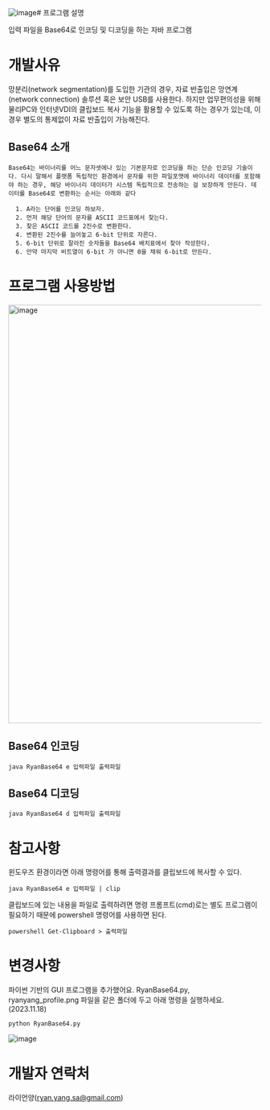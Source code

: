 ![image](https://github.com/ryanyangsa/RyanBase64/assets/36325375/9830d458-bc1e-4848-a2df-f27671efb009)# 프로그램 설명

입력 파일을 Base64로 인코딩 및 디코딩을 하는 자바 프로그램

# 개발사유

망분리(network segmentation)를 도입한 기관의 경우, 자료 반출입은 망연계(network connection) 솔루션 혹은 보안 USB를 사용한다. 하지만 업무편의성을 위해 물리PC와 인터넷VDI의 클립보드 복사 기능을 활용할 수 있도록 하는 경우가 있는데, 이 경우 별도의 통제없이 자료 반출입이 가능해진다.

## Base64 소개

    Base64는 바이너리를 어느 문자셋에나 있는 기본문자로 인코딩을 하는 단순 인코딩 기술이다. 다시 말해서 플랫폼 독립적인 환경에서 문자를 위한 파일포맷에 바이너리 데이터를 포함해야 하는 경우, 해당 바이너리 데이터가 시스템 독립적으로 전송하는 걸 보장하게 만든다. 데이터를 Base64로 변환하는 순서는 아래와 같다

      1. A라는 단어를 인코딩 하보자.
      2. 먼저 해당 단어의 문자를 ASCII 코드표에서 찾는다.
      3. 찾은 ASCII 코드를 2진수로 변환한다.
      4. 변환된 2진수를 늘어놓고 6-bit 단위로 자른다.
      5. 6-bit 단위로 잘라진 숫자들을 Base64 배치표에서 찾아 작성한다.
      6. 만약 마지막 비트열이 6-bit 가 아니면 0을 채워 6-bit로 만든다.

# 프로그램 사용방법

<img width="831" alt="image" src="https://user-images.githubusercontent.com/36325375/211181346-248b5049-fcbb-4906-b73f-f747e5195141.png">

## Base64 인코딩 
    java RyanBase64 e 입력파일 출력파일
    
## Base64 디코딩
    java RyanBase64 d 입력파일 출력파일

# 참고사항

윈도우즈 환경이라면 아래 명령어를 통해 출력결과를 클립보드에 복사할 수 있다.

    java RyanBase64 e 입력파일 | clip

클립보드에 있는 내용을 파일로 출력하려면 명령 프롬프트(cmd)로는 별도 프로그램이 필요하기 때문에 powershell 명령어를 사용하면 된다.

    powershell Get-Clipboard > 출력파일 

# 변경사항

파이썬 기반의 GUI 프로그램을 추가했어요. RyanBase64.py, ryanyang_profile.png 파일을 같은 폴더에 두고 아래 명령을 실행하세요. (2023.11.18)

    python RyanBase64.py

![image](https://github.com/ryanyangsa/RyanBase64/assets/36325375/74812ddb-9a6a-4b3b-b1d5-082d1da53756)

# 개발자 연락처

라이언양(ryan.yang.sa@gmail.com)
